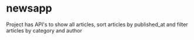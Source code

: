 # newsapp
Project has API's to show all articles, sort articles by published_at and filter articles  by category and author
